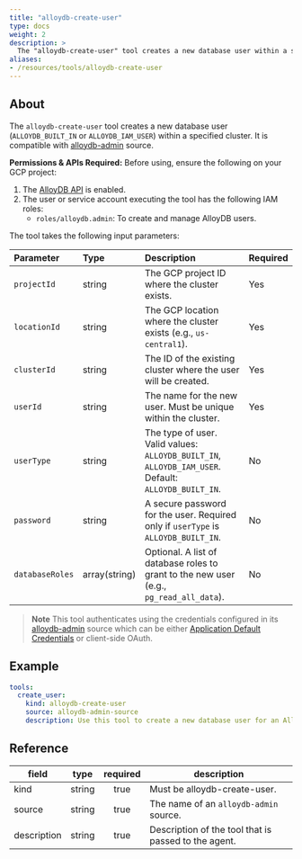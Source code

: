 ```yaml
---
title: "alloydb-create-user"
type: docs
weight: 2 
description: >
  The "alloydb-create-user" tool creates a new database user within a specified AlloyDB cluster.
aliases:
- /resources/tools/alloydb-create-user
---
```


## About

The `alloydb-create-user` tool creates a new database user (`ALLOYDB_BUILT_IN` or `ALLOYDB_IAM_USER`) within a specified cluster. It is compatible with [alloydb-admin](../../sources/alloydb-admin.md) source.

**Permissions & APIs Required:**
Before using, ensure the following on your GCP project:
1.  The [AlloyDB API](https://console.cloud.google.com/apis/library/alloydb.googleapis.com) is enabled.
2.  The user or service account executing the tool has the following IAM roles:
    -   `roles/alloydb.admin`: To create and manage AlloyDB users.

The tool takes the following input parameters:

| Parameter | Type | Description | Required |
| :--- | :--- | :--- | :--- |
| `projectId` | string | The GCP project ID where the cluster exists. | Yes |
| `locationId` | string | The GCP location where the cluster exists (e.g., `us-central1`). | Yes |
| `clusterId` | string | The ID of the existing cluster where the user will be created. | Yes |
| `userId` | string | The name for the new user. Must be unique within the cluster. | Yes |
| `userType`| string | The type of user. Valid values: `ALLOYDB_BUILT_IN`, `ALLOYDB_IAM_USER`. Default: `ALLOYDB_BUILT_IN`. | No |
| `password` | string | A secure password for the user. Required only if `userType` is `ALLOYDB_BUILT_IN`. | No |
| `databaseRoles` | array(string) | Optional. A list of database roles to grant to the new user (e.g., `pg_read_all_data`). | No |

> **Note**
> This tool authenticates using the credentials configured in its [alloydb-admin](../../sources/alloydb-admin.md) source which can be either [Application Default Credentials](https://cloud.google.com/docs/authentication/application-default-credentials) or client-side OAuth.

## Example

```yaml
tools:
  create_user:
    kind: alloydb-create-user
    source: alloydb-admin-source
    description: Use this tool to create a new database user for an AlloyDB cluster.
```
## Reference
| **field**   |                  **type**                  | **required** | **description**                                                                                  |
|-------------|:------------------------------------------:|:------------:|--------------------------------------------------------------------------------------------------|
| kind        |                   string                   |     true     | Must be alloydb-create-user.                                                                  |                                               |
| source      |                   string                   | true | The name of an `alloydb-admin` source. |
| description |                   string                   |     true     | Description of the tool that is passed to the agent.                                             |